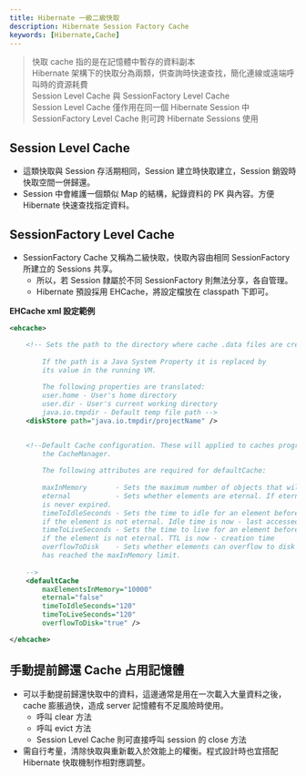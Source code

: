 ```yaml
---
title: Hibernate 一級二級快取
description: Hibernate Session Factory Cache
keywords: [Hibernate,Cache]
---
```


> 快取 cache 指的是在記憶體中暫存的資料副本  
> Hibernate 架構下的快取分為兩類，供查詢時快速查找，簡化連線或遠端呼叫時的資源耗費    
> Session Level Cache 與 SessionFactory Level Cache  
> Session Level Cache 僅作用在同一個 Hibernate Session 中  
> SessionFactory Level Cache 則可跨 Hibernate Sessions 使用   

## Session Level Cache
* 這類快取與 Session 存活期相同，Session 建立時快取建立，Session 銷毀時快取空間一併歸還。
* Session 中會維護一個類似 Map 的結構，紀錄資料的 PK 與內容。方便 Hibernate 快速查找指定資料。
    
## SessionFactory Level Cache
* SessionFactory Cache 又稱為二級快取，快取內容由相同 SessionFactory 所建立的 Sessions 共享。
    * 所以，若 Session 隸屬於不同 SessionFactory 則無法分享，各自管理。
    * Hibernate 預設採用 EHCache，將設定檔放在 classpath 下即可。  

__EHCache xml 設定範例__

```xml
<ehcache>

    <!-- Sets the path to the directory where cache .data files are created.
        
        If the path is a Java System Property it is replaced by
        its value in the running VM.
        
        The following properties are translated:
        user.home - User's home directory
        user.dir - User's current working directory
        java.io.tmpdir - Default temp file path -->
    <diskStore path="java.io.tmpdir/projectName" />


    <!--Default Cache configuration. These will applied to caches programmatically created through
        the CacheManager.
        
        The following attributes are required for defaultCache:
        
        maxInMemory       - Sets the maximum number of objects that will be created in memory
        eternal           - Sets whether elements are eternal. If eternal,  timeouts are ignored and the element
        is never expired.
        timeToIdleSeconds - Sets the time to idle for an element before it expires. Is only used
        if the element is not eternal. Idle time is now - last accessed time
        timeToLiveSeconds - Sets the time to live for an element before it expires. Is only used
        if the element is not eternal. TTL is now - creation time
        overflowToDisk    - Sets whether elements can overflow to disk when the in-memory cache
        has reached the maxInMemory limit.
        
    -->
    <defaultCache
        maxElementsInMemory="10000"
        eternal="false"
        timeToIdleSeconds="120"
        timeToLiveSeconds="120"
        overflowToDisk="true" />

</ehcache>

```
    
## 手動提前歸還 Cache 占用記憶體
* 可以手動提前歸還快取中的資料，這邊通常是用在一次載入大量資料之後，cache 膨脹過快，造成 server 記憶體有不足風險時使用。
    * 呼叫 clear 方法
    * 呼叫 evict 方法
    * Session Level Cache 則可直接呼叫 session 的 close 方法
* 需自行考量，清除快取與重新載入於效能上的權衡。程式設計時也宜搭配 Hibernate 快取機制作相對應調整。